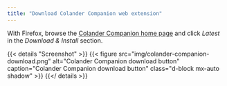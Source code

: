 ```yaml
---
title: "Download Colander Companion web extension"
---
```


With Firefox, browse the 
<a href='https://pts-project.org/colander-companion/' target='_blank'>Colander Companion home page</a> and click *Latest* in the *Download & Install* section.

{{< details "Screenshot" >}}
{{< figure src="img/colander-companion-download.png" alt="Colander Companion download button" caption="Colander Companion download button" class="d-block mx-auto shadow" >}}
{{</ details >}}